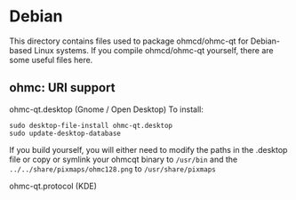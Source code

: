 
Debian
====================
This directory contains files used to package ohmcd/ohmc-qt
for Debian-based Linux systems. If you compile ohmcd/ohmc-qt yourself, there are some useful files here.

## ohmc: URI support ##


ohmc-qt.desktop  (Gnome / Open Desktop)
To install:

	sudo desktop-file-install ohmc-qt.desktop
	sudo update-desktop-database

If you build yourself, you will either need to modify the paths in
the .desktop file or copy or symlink your ohmcqt binary to `/usr/bin`
and the `../../share/pixmaps/ohmc128.png` to `/usr/share/pixmaps`

ohmc-qt.protocol (KDE)

